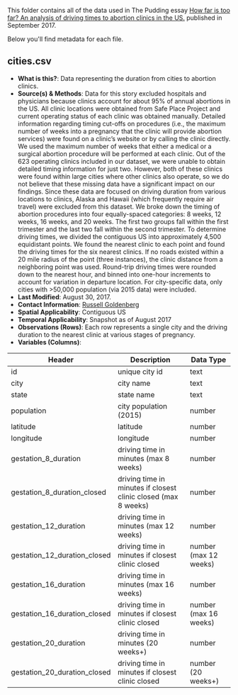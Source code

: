 This folder contains all of the data used in The Pudding essay [How far is too far? An analysis of driving times to abortion clinics in the US.](https://pudding.cool/2017/09/clinics/) published in September 2017.

Below you'll find metadata for each file.

## cities.csv

* **What is this?**: Data representing the duration from cities to abortion clinics.
* **Source(s) & Methods**: Data for this story excluded hospitals and physicians because clinics account for about 95% of annual abortions in the US. All clinic locations were obtained from Safe Place Project and current operating status of each clinic was obtained manually. Detailed information regarding timing cut-offs on procedures (i.e., the maximum number of weeks into a pregnancy that the clinic will provide abortion services) were found on a clinic’s website or by calling the clinic directly. We used the maximum number of weeks that either a medical or a surgical abortion procedure will be performed at each clinic. Out of the 623 operating clinics included in our dataset, we were unable to obtain detailed timing information for just two. However, both of these clinics were found within large cities where other clinics also operate, so we do not believe that these missing data have a significant impact on our findings. Since these data are focused on driving duration from various locations to clinics, Alaska and Hawaii (which frequently require air travel) were excluded from this dataset. We broke down the timing of abortion procedures into four equally-spaced categories: 8 weeks, 12 weeks, 16 weeks, and 20 weeks. The first two groups fall within the first trimester and the last two fall within the second trimester. To determine driving times, we divided the contiguous US into approximately 4,500 equidistant points. We found the nearest clinic to each point and found the driving times for the six nearest clinics. If no roads existed within a 20 mile radius of the point (three instances), the clinic distance from a neighboring point was used. Round-trip driving times were rounded down to the nearest hour, and binned into one-hour increments to account for variation in departure location. For city-specific data, only cities with >50,000 population (via 2015 data) were included.
* **Last Modified**: August 30, 2017.
* **Contact Information**: [Russell Goldenberg](mailto:russel@polygraph.cool)
* **Spatial Applicability**: Contiguous US
* **Temporal Applicability**: Snapshot as of August 2017
* **Observations (Rows)**: Each row represents a single city and the driving duration to the nearest clinic at various stages of pregnancy.
* **Variables (Columns)**:

| Header                       | Description                                                    | Data Type             |
| ---------------------------- | -------------------------------------------------------------- | --------------------- |
| id                           | unique city id                                                 | text                  |
| city                         | city name                                                      | text                  |
| state                        | state name                                                     | text                  |
| population                   | city population (2015)                                         | number                |
| latitude                     | latitude                                                       | number                |
| longitude                    | longitude                                                      | number                |
| gestation_8_duration         | driving time in minutes (max 8 weeks)                          | number                |
| gestation_8_duration_closed  | driving time in minutes if closest clinic closed (max 8 weeks) | number                |
| gestation_12_duration        | driving time in minutes (max 12 weeks)                         | number                |
| gestation_12_duration_closed | driving time in minutes if closest clinic closed               | number (max 12 weeks) |
| gestation_16_duration        | driving time in minutes (max 16 weeks)                         | number                |
| gestation_16_duration_closed | driving time in minutes if closest clinic closed               | number (max 16 weeks) |
| gestation_20_duration        | driving time in minutes (20 weeks+)                            | number                |
| gestation_20_duration_closed | driving time in minutes if closest clinic closed               | number (20 weeks+)    |
